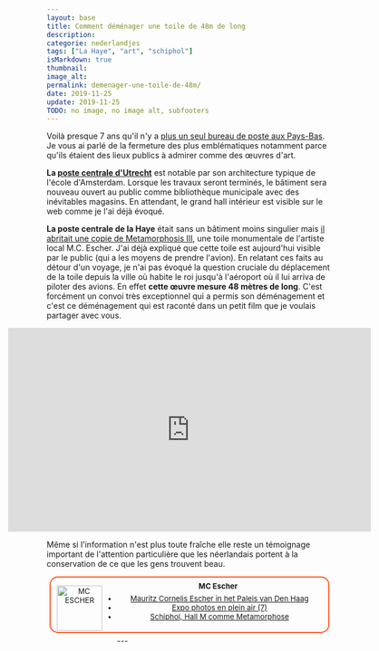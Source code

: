 ```yaml
---
layout: base
title: Comment déménager une toile de 48m de long
description: 
categorie: nederlandjes
tags: ["La Haye", "art", "schiphol"]
isMarkdown: true
thumbnail: 
image_alt: 
permalink: demenager-une-toile-de-48m/
date: 2019-11-25
update: 2019-11-25
TODO: no image, no image alt, subfooters
---
```




Voilà presque 7 ans qu'il n'y a [plus un seul bureau de poste aux Pays-Bas](/la-fin-des-bureaux-de-poste). Je vous ai parlé de la fermeture des plus emblématiques notamment parce qu'ils étaient des lieux publics à admirer comme des œuvres d'art.

**La [poste centrale d'Utrecht](/dernier-bureau-de-poste-Utrecht)** est notable par son architecture typique de l'école d'Amsterdam. Lorsque les travaux seront terminés, le bâtiment sera  nouveau ouvert au public comme bibliothèque municipale avec des inévitables magasins. En attendant, le grand hall intérieur est visible sur le web comme je l'ai déjà évoqué.

**La poste centrale de la Haye** était sans un bâtiment moins singulier mais [il abritait une copie de Metamorphosis III](/schiphol-hall-M-metamorphose), une toile monumentale de l'artiste local M.C. Escher. J'ai déjà expliqué que cette toile est aujourd'hui visible par le public (qui a les moyens de prendre l'avion). En relatant ces faits au détour d'un voyage, je n'ai pas évoqué la question cruciale du déplacement de la toile depuis la ville où habite le roi jusqu'à l'aéroport où il lui arriva de piloter des avions. En effet **cette œuvre mesure 48 mètres de long**. C'est forcément un convoi très exceptionnel qui a permis son déménagement et c'est ce déménagement qui est raconté dans un petit film que je voulais partager avec vous.

<!-- HTML -->
<div style="display: flex; align-items: center; flex-direction: column;">
<iframe src="https://player.vimeo.com/video/59554543" width="640" height="360" frameborder="0" allow="autoplay; fullscreen" allowfullscreen></iframe>
</div>
<!-- / HTML -->


Même si l'information n'est plus toute fraîche elle reste un témoignage important de l'attention particulière que les néerlandais portent à la conservation de ce que les gens trouvent beau.


<!-- HTML -->
<div style="border:2px solid #FF5521; border-radius:15px; text-align:center; font-size:small; padding:2px 8px; margin:5px; min-height:92px;">
<div style="margin:3px; text-align:center;">
<img src="/public/images/photos/2007-03/.mc-echer-img_8430carre200_sq.jpg" alt="MC ESCHER" style="float:left; margin:0.5em 2em 1em 0; height:80px; width:auto;">
<h4 style="margin:0.4em;">MC Escher</h4>
<ul style="margin:0 0 0.5em">
<li><a href="/mauritz-cornelis-escher-in-het-paleis-van-den-haag">Mauritz Cornelis Escher in het Paleis van Den Haag</a>
<li><a href="/expo-photos-en-plein-air-7">Expo photos en plein air (7)</a>
<li><a href="/schiphol-hall-M-metamorphose">Schiphol, Hall M comme Metamorphose</a>
</p>
</div>
</div>
<!-- / HTML -->
---
<!-- post notes:
https://vimeo.com/59554543
--->

